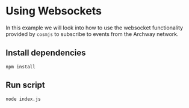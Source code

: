 # Using Websockets
In this example we will look into how to use the websocket functionality provided by `cosmjs` to subscribe to events from the Archway network.

## Install dependencies

```
npm install

```

## Run script

```
node index.js
```
